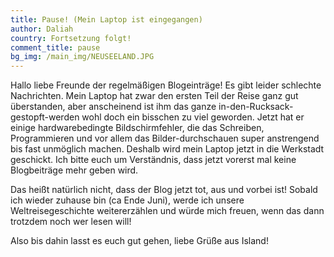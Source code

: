```yaml
---
title: Pause! (Mein Laptop ist eingegangen)
author: Daliah
country: Fortsetzung folgt!
comment_title: pause
bg_img: /main_img/NEUSEELAND.JPG
---
```


Hallo liebe Freunde der regelmäßigen Blogeinträge! Es gibt leider schlechte Nachrichten. Mein Laptop hat zwar den ersten Teil der Reise ganz gut überstanden, aber anscheinend ist ihm das ganze in-den-Rucksack-gestopft-werden wohl doch ein bisschen zu viel geworden. Jetzt hat er einige hardwarebedingte Bildschirmfehler, die das Schreiben, Programmieren und vor allem das Bilder-durchschauen super anstrengend bis fast unmöglich machen.  Deshalb wird mein Laptop jetzt in die Werkstadt geschickt. Ich bitte euch um Verständnis, dass jetzt vorerst mal keine Blogbeiträge mehr geben wird.

Das heißt natürlich nicht, dass der Blog jetzt tot, aus und vorbei ist! Sobald ich wieder zuhause bin (ca Ende Juni), werde ich unsere Weltreisegeschichte weitererzählen und würde mich freuen, wenn das dann trotzdem noch wer lesen will!

Also bis dahin lasst es euch gut gehen, liebe Grüße aus Island!

